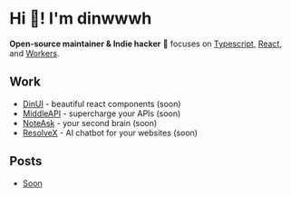 # Hi 👋! I'm dinwwwh

**Open-source maintainer & Indie hacker** 🚀 focuses on [Typescript](https://www.typescriptlang.org/), [React](https://react.dev/), and [Workers](https://developers.cloudflare.com/workers/).

## Work

- [DinUI](https://ui.dinwwwh.com/) - beautiful react components (soon)
- [MiddleAPI](https://middleapi.com/) - supercharge your APIs (soon)
- [NoteAsk](https://noteask.com/) - your second brain (soon)
- [ResolveX](https://resolvex.ai) - AI chatbot for your websites (soon)

## Posts

- [Soon](https://medium.com/@dinwwwh)
